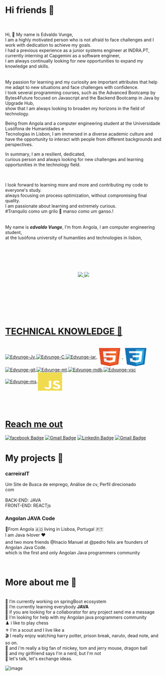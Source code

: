 
# Hi friends &#x1F44B;

<div>
<br>     <br> Hi, 👋 My name is Edvaldo Vunge, <br>
 I am a highly motivated person who is not afraid to face challenges and I work with dedication to achieve my goals. <br>
I had a previous experience as a junior systems engineer at INDRA.PT, currently interning at Capgemini as a software engineer,<br>
I am always continually looking for new opportunities to expand my knowledge and skills.<br>
<br>
 <br>
My passion for learning and my curiosity are important attributes that help me adapt to new situations and face challenges with confidence.<br>
I took several programming courses, such as the Advanced Bootcamp by Bytes4Future focused on Javascript and the Backend Bootcamp in Java by Upgrade Hub,<br>
show that I am always looking to broaden my horizons in the field of technology.<br>

Being from Angola and a computer engineering student at the Universidade Lusófona de Humanidades e <br>
 Tecnologias in Lisbon, I am immersed in a diverse academic culture and have the opportunity to interact with people from different backgrounds and perspectives.<br>

In summary, I am a resilient, dedicated, <br>
 curious person and always looking for new challenges and learning opportunities in the technology field.<br>

<br>
 <br>
I look forward to learning more and more and contributing my code to everyone's study.<br> 
always focusing on process optimization, without compromising final quality.<br> 
I am passionate about learning and extremely curious.<br> 
  


<div>
#Tranquilo como um grilo 🦗 manso como um ganso.! <br><br><br>
My name is <i><strong>edvaldo Vunge</strong></i>, I’m from Angola, I am computer engineering student, <br>
at the lusófona university of humanities and technologies in lisbon,
<br></div>
<br><br>
   <br><br>
   <br><br>


<div align="center">
  <a href="https://github.com/Edvunge">
  <img height="180em" src="https://github-readme-stats.vercel.app/api?username=Edvunge&show_icons=true&theme=dark&include_all_commits=true&count_private=true"/>
  <img height="180em" src="https://github-readme-stats.vercel.app/api/top-langs/?username=Edvunge&layout=compact&langs_count=7&theme=dark"/>

  
     
</div>

<br><br>
   <br><br>
   <br><br>




# TECHNICAL KNOWLEDGE 🤖


<div style="display: inline_block"><br>
  <img align="center" alt="Edvunge-Jv" height="60" width="80" src="https://cdn.jsdelivr.net/gh/devicons/devicon/icons/java/java-original.svg">
  <img align="center" alt="Edvunge-C" height="60" width="80" src="https://cdn.jsdelivr.net/gh/devicons/devicon/icons/c/c-original.svg">
  <img align="center" alt="Edvunge-jar" height="60" width="80" src="https://cdn.jsdelivr.net/gh/devicons/devicon/icons/spring/spring-original-wordmark.svg">
  <img align="center" alt="Edvunge-HTML" height="60" width="80" src="https://raw.githubusercontent.com/devicons/devicon/master/icons/html5/html5-original.svg">
  <img align="center" alt="Edvunge-CSS" height="60" width="80" src="https://raw.githubusercontent.com/devicons/devicon/master/icons/css3/css3-original.svg">
  <img align="center" alt="Edvunge-git" height="60" width="80" src="https://cdn.jsdelivr.net/gh/devicons/devicon/icons/git/git-plain-wordmark.svg">
  <img align="center" alt="Edvunge-mt" height="60" width="80" src="https://cdn.jsdelivr.net/gh/devicons/devicon/icons/matlab/matlab-original.svg">
  <img align="center" alt="Edvunge-mdb" height="60" width="80" src="https://cdn.jsdelivr.net/gh/devicons/devicon/icons/mongodb/mongodb-original.svg">
  <img align="center" alt="Edvunge-vsc" height="60" width="80" src="https://cdn.jsdelivr.net/gh/devicons/devicon/icons/vscode/vscode-original-wordmark.svg">
  <img align="center" alt="Edvunge-ms" height="60" width="80" src="https://cdn.jsdelivr.net/gh/devicons/devicon/icons/mysql/mysql-original-wordmark.svg">
  <img align="center" alt="Edvunge-js" height="60" width="80" src="https://raw.githubusercontent.com/devicons/devicon/master/icons/javascript/javascript-plain.svg">
</div>

<br>
<br>
<br>

# Reach me out<br>
   
[![facebook Badge](https://img.shields.io/badge/Facebook-1877F2?style=for-the-badge&logo=facebook&logoColor=white)](https://pt-br.facebook.com/edvaldo.vunge.1) 
[![Gmail Badge](https://img.shields.io/badge/ProtonMail-8B89CC?style=for-the-badge&logo=protonmail&logoColor=white
)](mailto:edvunge@protonmail.com) 
   [![Linkedin Badge](https://img.shields.io/badge/LinkedIn-0077B5?style=for-the-badge&logo=linkedin&logoColor=white)](https://www.linkedin.com/in/edvaldo-vunge-3b7490163/) 
 [![Gmail Badge](https://img.shields.io/badge/Gmail-D14836?style=for-the-badge&logo=gmail&logoColor=white
)](mailto:edvunge@protonmail.com) 
   

   

   
   
# My projects 🦾

### carreiraIT <br>
Um Site de Busca de emprego, Análise de cv, Perfil direcionado<br>
com<br>  
BACK-END: JAVA<br>
FRONT-END: REACTjs<br>

### Angolan JAVA Code
📍From Angola 🇦🇴 living in Lisboa, Portugal 🇵🇹 <br>
I am Java ☕️lover ❤️<br>
and two more friends @Inacio Manuel at @pedro felix are founders of Angolan Java Code.<br> 
which is the first and only Angolan Java programmers community


<br>

# More about me &#x1F468; 

<br>
 🔭 I’m currently working on springBoot ecosystem
   <br>
 🌱  I’m currently learning everybody <strong> JAVA </strong>
      <br>
 👯  if you are looking for a collaborator for any project send me a message 
   <br>
  🤔  I'm looking for help with my Angolan java programmers community 
   <br>
♟️  i like to play chess 
   <br>
⚜️  I'm a scout and I live like a
   <br>
🎬  I really enjoy watching harry potter, prison break, naruto, dead note, and so on.
   <br>
🫠  and i'm really a big fan of mickey, tom and jerry mouse, dragon ball
   <br>
😬 and my girlfriend says I'm a nerd, but I'm not
   <br>
 💬  let's talk, let's exchange ideas.
   <br>


![image](https://user-images.githubusercontent.com/53275378/123673253-2bd3c880-d838-11eb-84ff-c9b762092bca.png)

<!--
**Edvunge/Edvunge** is a ✨ _special_ ✨ repository because its `README.md` (this file) appears on your GitHub profile.

Here are some ideas to get you started:

- 🔭 I’m currently working on ...
- 🌱 I’m currently learning ...
- 👯 I’m looking to collaborate on ...
- 🤔 I’m looking for help with ...
- 💬 Ask me about ...
- 📫 How to reach me: ...
- 😄 Pronouns: ...
- ⚡ Fun fact: ...
-->


